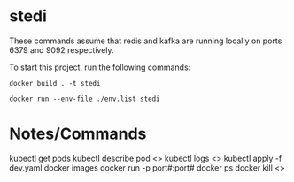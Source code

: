 # stedi

These commands assume that redis and kafka are running locally on ports 6379 and 9092 respectively.

To start this project, run the following commands:

`docker build . -t stedi`

`docker run --env-file ./env.list stedi`

# Notes/Commands

kubectl get pods
kubectl describe pod <>
kubectl logs <>
kubectl apply -f dev.yaml
docker images
docker run -p port#:port#
docker ps
docker kill <>

